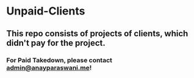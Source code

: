 # Unpaid-Clients

## This repo consists of projects of clients, which didn't pay for the project.
 
### For Paid Takedown, please contact admin@anayparaswani.me!


















